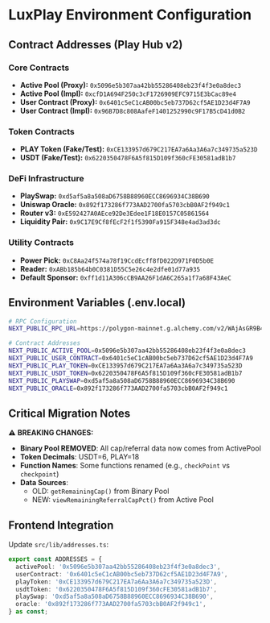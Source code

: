 # LuxPlay Environment Configuration

## Contract Addresses (Play Hub v2)

### Core Contracts
- **Active Pool (Proxy):** `0x5096e5b307aa42bb55286408eb23f4f3e0a8dec3`
- **Active Pool (Impl):** `0xcfD1A694F250c3cF1726909EFC9715E3bCac89e4`
- **User Contract (Proxy):** `0x6401c5eC1cAB00bc5eb737D62cf5AE1D23d4F7A9`
- **User Contract (Impl):** `0x96B7D8c808AafeF1401252990c9F17B5cD41d0B2`

### Token Contracts
- **PLAY Token (Fake/Test):** `0xCE133957d679C217EA7a6Aa3A6a7c349735a523D`
- **USDT (Fake/Test):** `0x6220350478F6A5f815D109f360cFE30581adB1b7`

### DeFi Infrastructure
- **PlaySwap:** `0xd5af5a8a508aD6758B88960ECC8696934C38B690`
- **Uniswap Oracle:** `0x892f173286f773AAD2700fa5703cbB0AF2f949c1`
- **Router v3:** `0xE592427A0AEce92De3Edee1F18E0157C05861564`
- **Liquidity Pair:** `0x9C17E9Cf8fEcF2f1f5390Fa915F348e4ad3ad3dc`

### Utility Contracts
- **Power Pick:** `0xC8Aa24f574a78f19CcdEcff8fD022D971F0D5b0E`
- **Reader:** `0xABb185b64b0C0381D55C5e26c4e2dfe01d77a935`
- **Default Sponsor:** `0xff1d11A306cCB9AA26F1dA6C265a1f7a68F43AeC`

## Environment Variables (.env.local)

```bash
# RPC Configuration
NEXT_PUBLIC_RPC_URL=https://polygon-mainnet.g.alchemy.com/v2/WAjAsGR9B4Aj9dJQBxOnYqCcJHsvC-QV

# Contract Addresses
NEXT_PUBLIC_ACTIVE_POOL=0x5096e5b307aa42bb55286408eb23f4f3e0a8dec3
NEXT_PUBLIC_USER_CONTRACT=0x6401c5eC1cAB00bc5eb737D62cf5AE1D23d4F7A9
NEXT_PUBLIC_PLAY_TOKEN=0xCE133957d679C217EA7a6Aa3A6a7c349735a523D
NEXT_PUBLIC_USDT_TOKEN=0x6220350478F6A5f815D109f360cFE30581adB1b7
NEXT_PUBLIC_PLAYSWAP=0xd5af5a8a508aD6758B88960ECC8696934C38B690
NEXT_PUBLIC_ORACLE=0x892f173286f773AAD2700fa5703cbB0AF2f949c1
```

## Critical Migration Notes

⚠️ **BREAKING CHANGES:**
- **Binary Pool REMOVED**: All cap/referral data now comes from ActivePool
- **Token Decimals**: USDT=6, PLAY=18
- **Function Names**: Some functions renamed (e.g., `checkPoint` vs `checkpoint`)
- **Data Sources**: 
  - OLD: `getRemainingCap()` from Binary Pool
  - NEW: `viewRemainingReferralCapPct()` from Active Pool

## Frontend Integration

Update `src/lib/addresses.ts`:
```typescript
export const ADDRESSES = {
  activePool: '0x5096e5b307aa42bb55286408eb23f4f3e0a8dec3',
  userContract: '0x6401c5eC1cAB00bc5eb737D62cf5AE1D23d4F7A9',
  playToken: '0xCE133957d679C217EA7a6Aa3A6a7c349735a523D',
  usdtToken: '0x6220350478F6A5f815D109f360cFE30581adB1b7',
  playSwap: '0xd5af5a8a508aD6758B88960ECC8696934C38B690',
  oracle: '0x892f173286f773AAD2700fa5703cbB0AF2f949c1',
} as const;
``` 